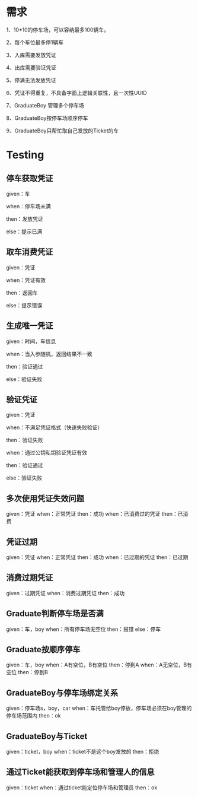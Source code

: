 # 需求
1、10*10的停车场，可以容纳最多100辆车。

2、每个车位最多停1辆车

3、入库需要发放凭证

4、出库需要验证凭证

5、停满无法发放凭证

6、凭证不得重复，不具备字面上逻辑关联性，且一次性UUID

7、GraduateBoy 管理多个停车场

8、GraduateBoy按停车场顺序停车

9、GraduateBoy只帮忙取自己发放的Ticket的车

# Testing
## 停车获取凭证
given：车

when：停车场未满

then：发放凭证

else：提示已满
## 取车消费凭证
given：凭证

when：凭证有效

then：返回车

else：提示错误
## 生成唯一凭证
given：时间，车信息

when：当入参随机，返回结果不一致

then：验证通过

else：验证失败
## 验证凭证
given：凭证

when：不满足凭证格式（快速失败验证）

then：验证失败

when：通过公钥私钥验证凭证有效

then：验证通过

else：验证失败

## 多次使用凭证失效问题
given：凭证
when：正常凭证
then：成功
when：已消费过的凭证
then：已消费
## 凭证过期
given：凭证
when：正常凭证
then：成功
when：已过期的凭证
then：已过期
## 消费过期凭证
given：过期凭证
when：消费过期凭证
then：成功

## Graduate判断停车场是否满
given：车，boy
when：所有停车场无空位
then：报错
else：停车

## Graduate按顺序停车
given：车，boy
when：A有空位，B有空位
then：停到A
when：A无空位，B有空位
then：停到B

## GraduateBoy与停车场绑定关系
given：停车场s，boy，car
when：车托管给boy停放，停车场必须在boy管理的停车场范围内
then：ok

## GraduateBoy与Ticket
given：ticket，boy
when：ticket不是这个boy发放的
then：拒绝

## 通过Ticket能获取到停车场和管理人的信息
given：ticket
when：通过ticket能定位停车场和管理员
then：ok